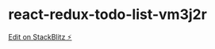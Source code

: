 # react-redux-todo-list-vm3j2r

[Edit on StackBlitz ⚡️](https://stackblitz.com/edit/react-redux-todo-list-vm3j2r)